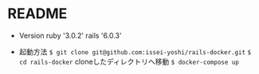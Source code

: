 # README

* Version
ruby '3.0.2'
rails '6.0.3'

* 起動方法
`$ git clone git@github.com:issei-yoshi/rails-docker.git`
`$ cd rails-docker` cloneしたディレクトリへ移動
`$ docker-compose up`